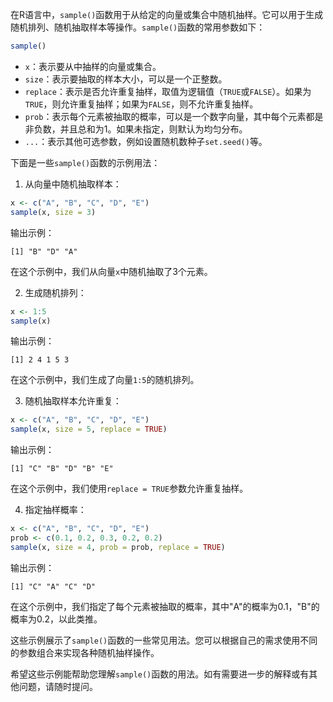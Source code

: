 在R语言中，`sample()`函数用于从给定的向量或集合中随机抽样。它可以用于生成随机排列、随机抽取样本等操作。`sample()`函数的常用参数如下：
```R
sample()
```


- `x`：表示要从中抽样的向量或集合。
- `size`：表示要抽取的样本大小，可以是一个正整数。
- `replace`：表示是否允许重复抽样，取值为逻辑值（`TRUE`或`FALSE`）。如果为`TRUE`，则允许重复抽样；如果为`FALSE`，则不允许重复抽样。
- `prob`：表示每个元素被抽取的概率，可以是一个数字向量，其中每个元素都是非负数，并且总和为1。如果未指定，则默认为均匀分布。
- `...`：表示其他可选参数，例如设置随机数种子`set.seed()`等。

下面是一些`sample()`函数的示例用法：

1. 从向量中随机抽取样本：
```R
x <- c("A", "B", "C", "D", "E")
sample(x, size = 3)
```
输出示例：
```
[1] "B" "D" "A"
```
在这个示例中，我们从向量`x`中随机抽取了3个元素。

2. 生成随机排列：
```R
x <- 1:5
sample(x)
```
输出示例：
```
[1] 2 4 1 5 3
```
在这个示例中，我们生成了向量`1:5`的随机排列。

3. 随机抽取样本允许重复：
```R
x <- c("A", "B", "C", "D", "E")
sample(x, size = 5, replace = TRUE)
```
输出示例：
```
[1] "C" "B" "D" "B" "E"
```
在这个示例中，我们使用`replace = TRUE`参数允许重复抽样。

4. 指定抽样概率：
```R
x <- c("A", "B", "C", "D", "E")
prob <- c(0.1, 0.2, 0.3, 0.2, 0.2)
sample(x, size = 4, prob = prob, replace = TRUE)
```
输出示例：
```
[1] "C" "A" "C" "D"
```
在这个示例中，我们指定了每个元素被抽取的概率，其中"A"的概率为0.1，"B"的概率为0.2，以此类推。

这些示例展示了`sample()`函数的一些常见用法。您可以根据自己的需求使用不同的参数组合来实现各种随机抽样操作。

希望这些示例能帮助您理解`sample()`函数的用法。如有需要进一步的解释或有其他问题，请随时提问。